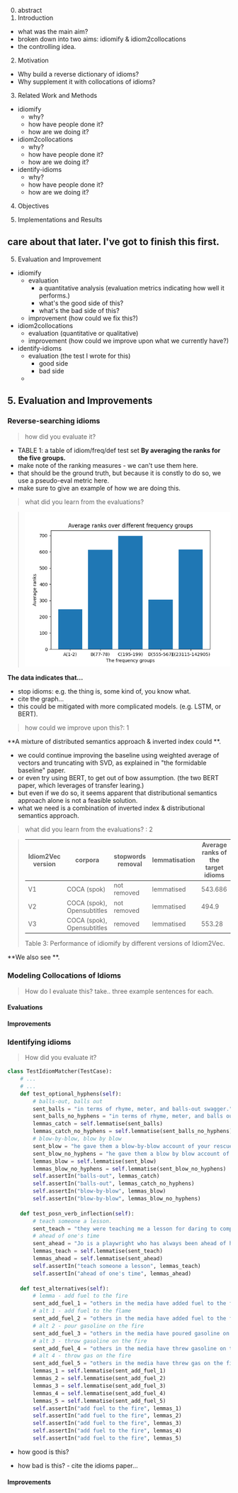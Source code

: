 0. abstract
1. Introduction
  - what was the main aim?
  - broken down into two aims: idiomify & idiom2collocations  
  - the controlling idea.
2. Motivation
  - Why build a reverse dictionary of idioms?
  - Why supplement it with collocations of idioms?
3. Related Work and Methods
  - idiomify
    - why?
    - how have people done it?
    - how are we doing it?
  - idiom2collocations
    - why?
    - how have people done it?
    - how are we doing it?
  - identify-idioms
    - why?
    - how have people done it?
    - how are we doing it?
4. Objectives
   
4. Implementations and Results


care about that later. I've got to finish this first.
--- 

5. Evaluation and Improvement
  - idiomify
    - evaluation
       - a quantitative analysis (evaluation metrics indicating how well it performs.)
       - what's the good side of this?
       - what's the bad side of this?
    - improvement (how could we fix this?)
  - idiom2collocations
    - evaluation (quantitative or qualitative)
    - improvement (how could we improve upon what we currently have?)
  - identify-idioms
    - evaluation (the test I wrote for this)
      - good side
      - bad side
    -




## 5. Evaluation and Improvements
### Reverse-searching idioms
> how did you evaluate it?
- TABLE 1: a table of idiom/freq/def test set
**By averaging the ranks for the five groups.**
- make note of the ranking measures - we can't use them here.
- that should be the ground truth, but because it is constly to do so, we use a pseudo-eval metric here.  
- make sure to give an example of how we are doing this.

> what did you learn from the evaluations? 

> ![Performance of Idiomify by different frequency groups](.draft_5_images/07a4c0c8.png) 

**The data indicates that...** 
- stop idioms: e.g. the thing is, some kind of, you know what.
- cite the graph...  
- this could be mitigated with more complicated models. (e.g. LSTM, or BERT).

> how could we improve upon this?: 1

**A mixture of distributed semantics approach & inverted index could **.
- we could continue improving the baseline using weighted average of vectors and truncating with
  SVD, as explained in "the formidable baseline" paper.
- or even try using BERT, to get out of bow assumption. (the two BERT paper, which leverages of transfer learing.)   
- but even if we do so, it seems apparent that distributional semantics approach alone is not a feasible solution.
- what we need is a combination of inverted index & distributional semantics approach.

> what did you learn from the evaluations? : 2

> Idiom2Vec version | corpora | stopwords removal | lemmatisation | Average ranks of the target idioms
> --- | --- | --- | --- | --- 
> V1| COCA (spok) | not removed | lemmatised | 543.686
> V2 | COCA (spok), Opensubtitles | not removed | lemmatised  | 494.9
> V3 | COCA (spok), Opensubtitles | removed | lemmatised | 553.28
> Table 3: Performance of idiomify by different versions of Idiom2Vec.

**We also see **.

### Modeling Collocations of Idioms

> How do I evaluate this? take.. three example sentences for each. 

#### Evaluations
#### Improvements

### Identifying idioms

> How did you evaluate it?

```python
class TestIdiomMatcher(TestCase):
    # ...
    # ...
    def test_optional_hyphens(self):
        # balls-out, balls out
        sent_balls = "in terms of rhyme, meter, and balls-out swagger."
        sent_balls_no_hyphens = "in terms of rhyme, meter, and balls out swagger."
        lemmas_catch = self.lemmatise(sent_balls)
        lemmas_catch_no_hyphens = self.lemmatise(sent_balls_no_hyphens)
        # blow-by-blow, blow by blow
        sent_blow = "he gave them a blow-by-blow account of your rescue"
        sent_blow_no_hyphens = "he gave them a blow by blow account of your rescue"
        lemmas_blow = self.lemmatise(sent_blow)
        lemmas_blow_no_hyphens = self.lemmatise(sent_blow_no_hyphens)
        self.assertIn("balls-out", lemmas_catch)
        self.assertIn("balls-out", lemmas_catch_no_hyphens)
        self.assertIn("blow-by-blow", lemmas_blow)
        self.assertIn("blow-by-blow", lemmas_blow_no_hyphens)

    def test_posn_verb_inflection(self):
        # teach someone a lesson.
        sent_teach = "they were teaching me a lesson for daring to complain."
        # ahead of one's time
        sent_ahead = "Jo is a playwright who has always been ahead of her time"
        lemmas_teach = self.lemmatise(sent_teach)
        lemmas_ahead = self.lemmatise(sent_ahead)
        self.assertIn("teach someone a lesson", lemmas_teach)
        self.assertIn("ahead of one's time", lemmas_ahead)

    def test_alternatives(self):
        # lemma - add fuel to the fire
        sent_add_fuel_1 = "others in the media have added fuel to the fire by blaming farmers"
        # alt 1 - add fuel to the flame
        sent_add_fuel_2 = "others in the media have added fuel to the flame by blaming farmers"
        # alt 2 - pour gasoline on the fire
        sent_add_fuel_3 = "others in the media have poured gasoline on the fire by blaming farmers"
        # alt 3 - throw gasoline on the fire
        sent_add_fuel_4 = "others in the media have threw gasoline on the fire by blaming farmers"
        # alt 4 - throw gas on the fire
        sent_add_fuel_5 = "others in the media have threw gas on the fire by blaming farmers"
        lemmas_1 = self.lemmatise(sent_add_fuel_1)
        lemmas_2 = self.lemmatise(sent_add_fuel_2)
        lemmas_3 = self.lemmatise(sent_add_fuel_3)
        lemmas_4 = self.lemmatise(sent_add_fuel_4)
        lemmas_5 = self.lemmatise(sent_add_fuel_5)
        self.assertIn("add fuel to the fire", lemmas_1)
        self.assertIn("add fuel to the fire", lemmas_2)
        self.assertIn("add fuel to the fire", lemmas_3)
        self.assertIn("add fuel to the fire", lemmas_4)
        self.assertIn("add fuel to the fire", lemmas_5)
```



- how good is this?
  
- how bad is this? - cite the idioms paper...

#### Improvements



